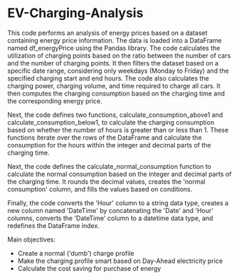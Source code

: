# EV-Charging-Analysis
 
This code performs an analysis of energy prices based on a dataset containing energy price information. The data is loaded into a DataFrame named df_energyPrice using the Pandas library. The code calculates the utilization of charging points based on the ratio between the number of cars and the number of charging points. It then filters the dataset based on a specific date range, considering only weekdays (Monday to Friday) and the specified charging start and end hours. The code also calculates the charging power, charging volume, and time required to charge all cars. It then computes the charging consumption based on the charging time and the corresponding energy price.

Next, the code defines two functions, calculate_consumption_above1 and calculate_consumption_below1, to calculate the charging consumption based on whether the number of hours is greater than or less than 1. These functions iterate over the rows of the DataFrame and calculate the consumption for the hours within the integer and decimal parts of the charging time.

Next, the code defines the calculate_normal_consumption function to calculate the normal consumption based on the integer and decimal parts of the charging time. It rounds the decimal values, creates the 'normal consumption' column, and fills the values based on conditions.

Finally, the code converts the 'Hour' column to a string data type, creates a new column named 'DateTime' by concatenating the 'Date' and 'Hour' columns, converts the 'DateTime' column to a datetime data type, and redefines the DataFrame index.

Main objectives:

- Create a normal ('dumb') charge profile
- Make the charging profile smart based on Day-Ahead electricity price
- Calculate the cost saving for purchase of energy